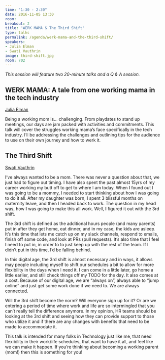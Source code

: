 ```yaml
---
time: "1:30 - 2:30"
date: 2016-11-05 13:30
room:
breakout: 2
title: 'WERK MAMA & The Third Shift'
type: talks
permalink: /agenda/werk-mama-and-the-third-shift/
speakers:
- Julia Elman
- Swati Vauthrin
image: third-shift.jpg
room: 702
---
```


*This session will feature two 20-minute talks and a Q & A session.*

## WERK MAMA: A tale from one working mama in the tech industry

[Julia Elman](/speakers/julia-elman/)

Being a working mom is... challenging. From playdates to stand up meetings, our days are jam packed with activities and commitments. This talk will cover the struggles working mama’s face specifically in the tech industry. I’ll be addressing the challenges and outlining tips for the audience to use on their own journey and how to werk it.

## The Third Shift

[Swati Vauthrin](/speakers/swati-vauthrin/)

I’ve always wanted to be a mom. There was never a question about that, we just had to figure out timing. I have also spent the past almost 15yrs of my career working my butt off to get to where I am today. When I found out I was going to be a mommy, I needed to start thinking about how I was going to do it all. After my daughter was born, I spent 3 blissful months on maternity leave, and then I headed back to work. The question in my head was, how I was going to make this all work. Well, I figured it out with the 3rd shift.

The 3rd shift is defined as the additional hours people (and many parents) put in after they get home, eat dinner, and in my case, the kids are asleep. It’s this time that lets me catch up on my slack channels, respond to emails, finish off some code, and look at PRs (pull requests). It’s also time that I feel I need to put in, in order to to just keep up with the rest of the team. If I didn’t put in this time, I’d be falling behind.

In this digital age, the 3rd shift is almost necessary and in ways, it allows may people including myself to shift our schedules a bit to allow for more flexibility in the days when I need it. I can come in a little later, go home a little earlier, and still check things off my TODO for the day. It also comes at a cost. Because of our digital age, we are “always on”, always able to “jump online” and just get some work done if we need to. We are always connected.

Will the 3rd shift become the norm? Will everyone sign up for it? Or are we entering a period of time where work and life are so intermingled that you can’t really tell the difference anymore. In my opinion, HR teams should be looking at the 3rd shift and seeing how they can provide support to those who utilize it and if there are any changes with benefits that need to be made to accommodate it.

This talk is intended for many folks in Technology just like me, that need flexibility in their work/life schedules, that want to have it all, and feel like we can make it happen. If you’re thinking about becoming a working parent (mom!) then this is something for you!